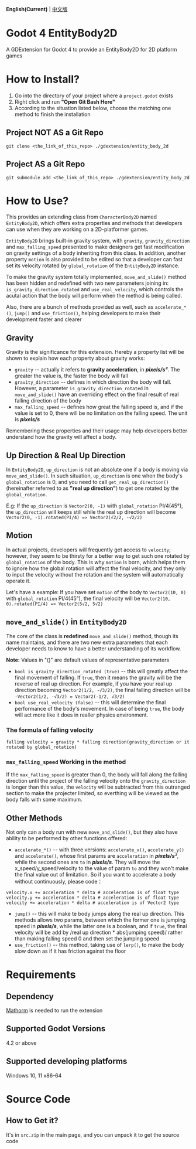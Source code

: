**English(Current)** | [中文版](zh_cn.md)
# Godot 4 EntityBody2D
A GDExtension for Godot 4 to provide an EntityBody2D for 2D platform games

# How to Install?
1. Go into the directory of your project where a `project.godot` exists
2. Right click and run **"Open Git Bash Here"**
3. According to the situation listed below, choose the matching one method to finish the installation
## Project NOT AS a Git Repo
```
git clone <the_link_of_this_repo> ./gdextension/entity_body_2d
```
## Project AS a Git Repo
```
git submodule add <the_link_of_this_repo> ./gdextension/entity_body_2d
```

# How to Use?
This provides an extending class from `CharacterBody2D` named `EntityBody2D`, which offers extra properties and methods that developers can use when they are working on a 2D-platformer games.  

`EntityBody2D` brings built-in gravity system, with `gravity`, `gravity_direction` and `max_falling_speed` presented to make designers get fast modification on gravity settings of a body inheriting from this class. In addition, another property `motion` is also provided to be edited so that a developer can fast set its velocity rotated by `global_rotation` of the `EntityBody2D` instance.  

To make the gravity system totally implemented, `move_and_slide()` method has been hidden and redefined with two new parameters joining in: `is_gravity_direction_rotated` and `use_real_velocity`, which controls the acutal action that the body will perform when the method is being called.

Also, there are a bunch of methods provided as well, such as `accelerate_*()`, `jump()` and `use_friction()`, helping developers to make their development faster and clearer

## Gravity
Gravity is the significance for this extension. Hereby a property list will be shown to explain how each property about gravity works:

* `gravity` -- actually it refers to **gravity acceleration**, in ***pixels/s²***. The greater the value is, the faster the body will fall
* `gravity_direction` -- defines in which direction the body will fall. However, a parameter `is_gravity_direction_rotated` in `move_and_slide()` have an overriding effect on the final result of real falling direction of the body
* `max_falling_speed` -- defines how great the falling speed is, and if the value is set to 0, there will be no limitation on the falling speed. The unit is ***pixels/s***

Remembering these properties and their usage may help developers better understand how the gravity will affect a body.

## Up Direction & Real Up Direction
In `EntityBody2D`, `up_direction` is not an absolute one if a body is moving via `move_and_slide()`. In such situation, `up_direction` is one when the body's `global_rotation` is 0, and you need to call `get_real_up_direction()` (hereinafter referred to as **"real up direction"**) to get one rotated by the `global_rotation`.  

E.g: If the `up_direction` is `Vector2(0, -1)` with `global_rotation` PI/4(45°), the `up_direction` will keeps still while the real up direction will become `Vector2(0, -1).rotated(PI/4) => Vector2(√2/2, -√2/2)`

## Motion
In actual projects, developers will frequently get access to `velocity`; however, they seem to be thirsty for a better way to get such one rotated by `global_rotation` of the body. This is why `motion` is born, which helps them to ignore how the global rotation will affect the final velocity, and they only to input the velocity without the rotation and the system will automatically operate it. 

Let's have a example: If you have set `motion` of the body to `Vector2(10, 0)` with `global_rotation` PI/4(45°), the final velocity will be `Vector2(10, 0).rotated(PI/4) => Vector2(5√2, 5√2)`

## `move_and_slide()` in `EntityBody2D`
The core of the class is **redefined** `move_and_slide()` method, though its name maintains, and there are two new extra parameters that each developer needs to know to have a better understanding of its workflow.

**Note:** Values in "()" are default values of representative parameters
* `bool is_gravity_direction_rotated (true)` -- this will greatly affect the final movement of falling. If `true`, then it means the gravity will be the reverse of real up direction. For example, if you have your real up direction becoming `Vector2(1/2, -√3/2)`, the final falling direction will be `-Vector2(1/2, -√3/2) = Vector2(-1/2, √3/2)`
* `bool use_real_velocity (false)` -- this will determine the final performance of the body's movement. In case of being `true`, the body will act more like it does in realler physics environment.

### The formula of falling velocity
`falling velocity = gravity * falling direction(gravity_direction or it rotated by global_rotation)`

### `max_falling_speed` Working in the method
If the `max_falling_speed` is greater than 0, the body will fall along the falling direction until the project of the falling velocity onto the `gravity_direction` is longer than this value, the `velocity` will be subtracted from this outranged section to make the projecter limited, so everthing will be viewed as the body falls with some maximum.


## Other Methods
Not only can a body run with new `move_and_slide()`, but they also have ability to be performed by other functions offered:

* `accelerate_*()` -- with three versions: `accelerate_x()`, `accelerate_y()` and `accelerate()`, whose first params are `acceleration` in ***pixels/s²***, while the second ones are `to` in ***pixels/s***. They will move the x_speed/y_speed/velocity to the value of param `to` and they won't make the final value out of limitation. So if you want to accelerate a body without continuously, please code：
```GDScript
velocity.x += acceleration * delta # acceleration is of float type
velocity.y += acceleration * delta # acceleration is of float type
velocity += acceleration * delta # acceleration is of Vector2 type
```
* `jump()` -- this will make te body jumps along the real up direction. This methods allows two params, between which the former one is jumping speed in ***pixels/s***, while the latter one is a boolean, and if `true`, the final velocity will be add by /real up direction * abs(jumping speed)/ rather than making falling speed 0 and then set the jumping speed
* `use_friction()` -- this method, taking use of `lerp()`, to make the body slow down as if it has friction against the floor

# Requirements
## Dependency
[Mathorm](https://github.com/Lazy-Rabbit-2001/Godot-4-Mathorm) is needed to run the extension

## Supported Godot Versions
4.2 or above

## Supported developing platforms
Windows 10, 11 x86-64

# Source Code
## How to Get it?
It's in `src.zip` in the main page, and you can unpack it to get the source code
